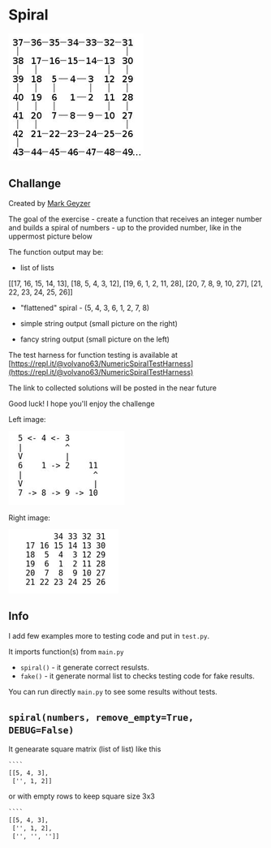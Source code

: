 

# Spiral 

![#1](images/big_spiral.jpg?raw=true)   

## Challange 

Created by [Mark Geyzer](https://www.facebook.com/Mark.Geyzer)

The goal of the exercise - create a function that receives an integer number and builds a spiral of numbers - up to the provided number, like in the uppermost picture below

The function output may be:

- list of lists

[[17, 16, 15, 14, 13],
[18, 5, 4, 3, 12],
[19, 6, 1, 2, 11, 28],
[20, 7, 8, 9, 10, 27],
[21, 22, 23, 24, 25, 26]]

- "flattened" spiral - (5, 4, 3, 6, 1, 2, 7, 8)

- simple string output (small picture on the right)

- fancy string output (small picture on the left)

The test harness for function testing is available at [https://repl.it/@volvano63/NumericSpiralTestHarness](https://repl.it/@volvano63/NumericSpiralTestHarness)

The link to collected solutions will be posted in the near future

Good luck! I hope you'll enjoy the challenge

Left image: 

![#1](images/left_image.jpg?raw=true)   

Right image: 

![#1](images/right_image.jpg?raw=true)   

## Info

I add few examples more to testing code and put in `test.py`.

It imports function(s) from `main.py` 

- `spiral()` - it generate correct resulsts. 
- `fake()` - it generate normal list to checks testing code for fake results.

You can run directly `main.py` to see some results without tests.

## `spiral(numbers, remove_empty=True, DEBUG=False)`

It genearate square matrix (list of list) like this

    ````
    [[5, 4, 3],
     ['', 1, 2]] 


or with empty rows to keep square size 3x3

    ````
    [[5, 4, 3],
     ['', 1, 2],
     ['', '', '']]
